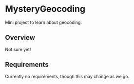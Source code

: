 # MysteryGeocoding
Mini project to learn about geocoding.

## Overview
Not sure yet!

## Requirements
Currently no requirements, though this may change as we go.
